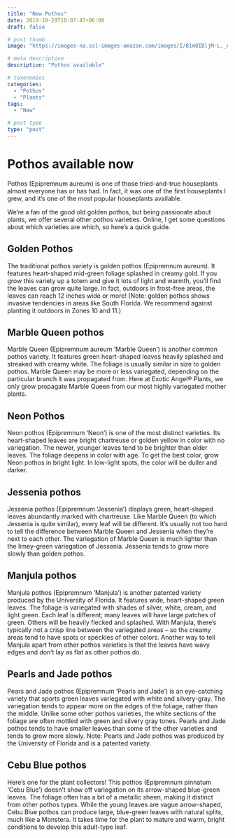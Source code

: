 ```yaml
---
title: "New Pothos"
date: 2019-10-29T10:07:47+06:00
draft: false

# post thumb
image: "https://images-na.ssl-images-amazon.com/images/I/81m0IBljM-L._AC_SL1500_.jpg"

# meta description
description: "Pothos available"

# taxonomies
categories:
  - "Pothos"
  - "Plants"
tags:
  - "New"

# post type
type: "post"
---
```



# Pothos available now

Pothos (Epipremnum aureum) is one of those tried-and-true houseplants almost everyone has or has had. In fact, it was one of the first houseplants I grew, and it’s one of the most popular houseplants available. 

We’re a fan of the good old golden pothos, but being passionate about plants, we offer several other pothos varieties. Online, I get some questions about which varieties are which, so here’s a quick guide.


## Golden Pothos

The traditional pothos variety is golden pothos (Epipremnum aureum). It features heart-shaped mid-green foliage splashed in creamy gold. If you grow this variety up a totem and give it lots of light and warmth, you’ll find the leaves can grow quite large. In fact, outdoors in frost-free areas, the leaves can reach 12 inches wide or more! (Note: golden pothos shows invasive tendencies in areas like South Florida. We recommend against planting it outdoors in Zones 10 and 11.)

## Marble Queen pothos

Marble Queen (Epipremnum aureum ‘Marble Queen’) is another common pothos variety. It features green heart-shaped leaves heavily splashed and streaked with creamy white. The foliage is usually similar in size to golden pothos. Marble Queen may be more or less variegated, depending on the particular branch it was propagated from. Here at Exotic Angel® Plants, we only grow propagate Marble Queen from our most highly variegated mother plants. 

## Neon Pothos

Neon pothos (Epipremnum ‘Neon’) is one of the most distinct varieties. Its heart-shaped leaves are bright chartreuse or golden yellow in color with no variegation. The newer, younger leaves tend to be brighter than older leaves. The foliage deepens in color with age. To get the best color, grow Neon pothos in bright light. In low-light spots, the color will be duller and darker. 

## Jessenia pothos

Jessenia pothos (Epipremnum ‘Jessenia’) displays green, heart-shaped leaves abundantly marked with chartreuse. Like Marble Queen (to which Jessenia is quite similar), every leaf will be different. It’s usually not too hard to tell the difference between Marble Queen and Jessenia when they’re next to each other. The variegation of Marble Queen is much lighter than the limey-green variegation of Jessenia. Jessenia tends to grow more slowly than golden pothos. 

## Manjula pothos

Manjula pothos (Epipremnum ‘Manjula’) is another patented variety produced by the University of Florida. It features wide, heart-shaped green leaves. The foliage is variegated with shades of silver, white, cream, and light green. Each leaf is different; many leaves will have large patches of green. Others will be heavily flecked and splashed. With Manjula, there’s typically not a crisp line between the variegated areas – so the creamy areas tend to have spots or speckles of other colors. Another way to tell Manjula apart from other pothos varieties is that the leaves have wavy edges and don’t lay as flat as other pothos do.

## Pearls and Jade pothos

Pears and Jade pothos (Epipremnum ‘Pearls and Jade’) is an eye-catching variety that sports green leaves variegated with white and silvery-gray. The variegation tends to appear more on the edges of the foliage, rather than the middle. Unlike some other pothos varieties, the white sections of the foliage are often mottled with green and silvery gray tones. Pearls and Jade pothos tends to have smaller leaves than some of the other varieties and tends to grow more slowly. 
Note: Pearls and Jade pothos was produced by the University of Florida and is a patented variety. 

## Cebu Blue pothos

Here’s one for the plant collectors! This pothos (Epipremnum pinnatum ‘Cebu Blue’) doesn’t show off variegation on its arrow-shaped blue-green leaves. The foliage often has a bit of a metallic sheen, making it distinct from other pothos types. While the young leaves are vague arrow-shaped, Cebu Blue pothos can produce large, blue-green leaves with natural splits, much like a Monstera. It takes time for the plant to mature and warm, bright conditions to develop this adult-type leaf.

